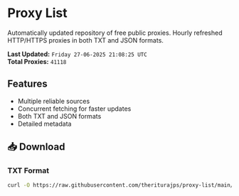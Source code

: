 # Proxy List

Automatically updated repository of free public proxies. Hourly refreshed HTTP/HTTPS proxies in both TXT and JSON formats.

**Last Updated:** `Friday 27-06-2025 21:08:25 UTC`  
**Total Proxies:** `41118`

## Features
- Multiple reliable sources
- Concurrent fetching for faster updates
- Both TXT and JSON formats
- Detailed metadata

## 📥 Download

### TXT Format
```bash
curl -O https://raw.githubusercontent.com/theriturajps/proxy-list/main/proxies.txt